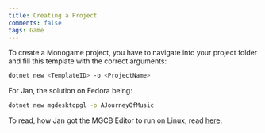 ```yaml
---
title: Creating a Project
comments: false
tags: Game
---
```

To create a Monogame project, you have to navigate into your project folder and fill this template with the correct arguments:
```zsh
dotnet new <TemplateID> -o <ProjectName>
```
For Jan, the solution on Fedora being:
```zsh
dotnet new mgdesktopgl -o AJourneyOfMusic
```

To read, how Jan got the MGCB Editor to run on Linux, read [here](notes/Getting%20MGCB%20Editor%20to%20work%20on%20Linux.md).